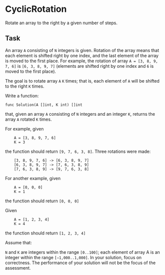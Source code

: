 # CyclicRotation
Rotate an array to the right by a given number of steps.

## Task
An array `A` consisting of `N` integers is given. Rotation of the array means that each element is shifted right by one index, and the last element of the array is moved to the first place. For example, the rotation of array `A = [3, 8, 9, 7, 6]` is `[6, 3, 8, 9, 7]` (elements are shifted right by one index and `6` is moved to the first place).

The goal is to rotate array `A` `K` times; that is, each element of `A` will be shifted to the right `K` times.

Write a function:

```
func Solution(A []int, K int) []int
```

that, given an array `A` consisting of `N` integers and an integer `K`, returns the array `A` rotated `K` times.

For example, given

```
    A = [3, 8, 9, 7, 6]
    K = 3
```

the function should return `[9, 7, 6, 3, 8]`. Three rotations were made:

```
    [3, 8, 9, 7, 6] -> [6, 3, 8, 9, 7]
    [6, 3, 8, 9, 7] -> [7, 6, 3, 8, 9]
    [7, 6, 3, 8, 9] -> [9, 7, 6, 3, 8]
```

For another example, given

```
    A = [0, 0, 0]
    K = 1
```

the function should return `[0, 0, 0]`

Given

```
    A = [1, 2, 3, 4]
    K = 4
```    
    
the function should return `[1, 2, 3, 4]`

Assume that:

`N` and `K` are integers within the range `[0..100]`;
each element of array A is an integer within the range `[−1,000..1,000]`.
In your solution, focus on correctness. The performance of your solution will not be the focus of the assessment.